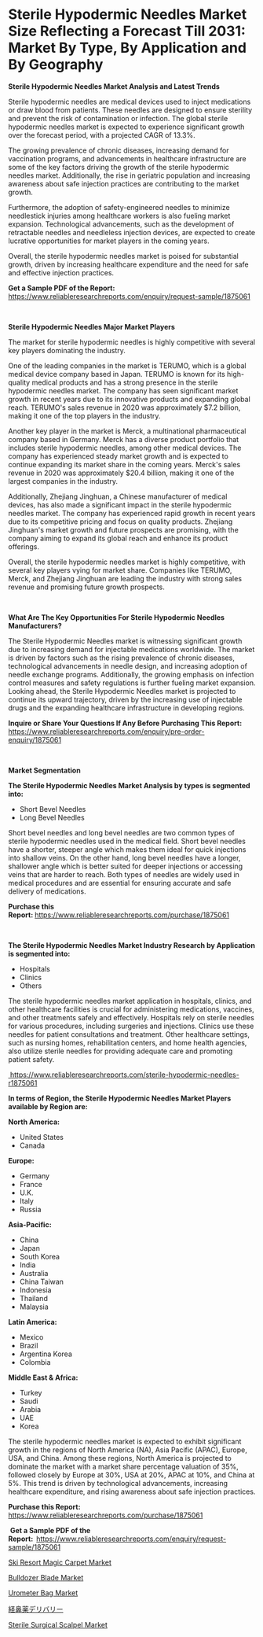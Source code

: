 <p><h1>Sterile Hypodermic Needles Market Size Reflecting a Forecast Till 2031: Market By Type, By Application and By Geography</h1></p><p><strong>Sterile Hypodermic Needles Market Analysis and Latest Trends</strong></p>
<p><p>Sterile hypodermic needles are medical devices used to inject medications or draw blood from patients. These needles are designed to ensure sterility and prevent the risk of contamination or infection. The global sterile hypodermic needles market is expected to experience significant growth over the forecast period, with a projected CAGR of 13.3%. </p><p>The growing prevalence of chronic diseases, increasing demand for vaccination programs, and advancements in healthcare infrastructure are some of the key factors driving the growth of the sterile hypodermic needles market. Additionally, the rise in geriatric population and increasing awareness about safe injection practices are contributing to the market growth.</p><p>Furthermore, the adoption of safety-engineered needles to minimize needlestick injuries among healthcare workers is also fueling market expansion. Technological advancements, such as the development of retractable needles and needleless injection devices, are expected to create lucrative opportunities for market players in the coming years.</p><p>Overall, the sterile hypodermic needles market is poised for substantial growth, driven by increasing healthcare expenditure and the need for safe and effective injection practices.</p></p>
<p><strong>Get a Sample PDF of the Report:&nbsp;</strong> <a href="https://www.reliableresearchreports.com/enquiry/request-sample/1875061">https://www.reliableresearchreports.com/enquiry/request-sample/1875061</a></p>
<p>&nbsp;</p>
<p><strong>Sterile Hypodermic Needles Major Market Players</strong></p>
<p><p>The market for sterile hypodermic needles is highly competitive with several key players dominating the industry. </p><p>One of the leading companies in the market is TERUMO, which is a global medical device company based in Japan. TERUMO is known for its high-quality medical products and has a strong presence in the sterile hypodermic needles market. The company has seen significant market growth in recent years due to its innovative products and expanding global reach. TERUMO's sales revenue in 2020 was approximately $7.2 billion, making it one of the top players in the industry.</p><p>Another key player in the market is Merck, a multinational pharmaceutical company based in Germany. Merck has a diverse product portfolio that includes sterile hypodermic needles, among other medical devices. The company has experienced steady market growth and is expected to continue expanding its market share in the coming years. Merck's sales revenue in 2020 was approximately $20.4 billion, making it one of the largest companies in the industry.</p><p>Additionally, Zhejiang Jinghuan, a Chinese manufacturer of medical devices, has also made a significant impact in the sterile hypodermic needles market. The company has experienced rapid growth in recent years due to its competitive pricing and focus on quality products. Zhejiang Jinghuan's market growth and future prospects are promising, with the company aiming to expand its global reach and enhance its product offerings. </p><p>Overall, the sterile hypodermic needles market is highly competitive, with several key players vying for market share. Companies like TERUMO, Merck, and Zhejiang Jinghuan are leading the industry with strong sales revenue and promising future growth prospects.</p></p>
<p>&nbsp;</p>
<p><strong>What Are The Key Opportunities For Sterile Hypodermic Needles Manufacturers?</strong></p>
<p><p>The Sterile Hypodermic Needles market is witnessing significant growth due to increasing demand for injectable medications worldwide. The market is driven by factors such as the rising prevalence of chronic diseases, technological advancements in needle design, and increasing adoption of needle exchange programs. Additionally, the growing emphasis on infection control measures and safety regulations is further fueling market expansion. Looking ahead, the Sterile Hypodermic Needles market is projected to continue its upward trajectory, driven by the increasing use of injectable drugs and the expanding healthcare infrastructure in developing regions.</p></p>
<p><strong>Inquire or Share Your Questions If Any Before Purchasing This Report:</strong> <a href="https://www.reliableresearchreports.com/enquiry/pre-order-enquiry/1875061">https://www.reliableresearchreports.com/enquiry/pre-order-enquiry/1875061</a></p>
<p>&nbsp;</p>
<p><strong>Market Segmentation</strong></p>
<p><strong>The Sterile Hypodermic Needles Market Analysis by types is segmented into:</strong></p>
<p><ul><li>Short Bevel Needles</li><li>Long Bevel Needles</li></ul></p>
<p><p>Short bevel needles and long bevel needles are two common types of sterile hypodermic needles used in the medical field. Short bevel needles have a shorter, steeper angle which makes them ideal for quick injections into shallow veins. On the other hand, long bevel needles have a longer, shallower angle which is better suited for deeper injections or accessing veins that are harder to reach. Both types of needles are widely used in medical procedures and are essential for ensuring accurate and safe delivery of medications.</p></p>
<p><strong>Purchase this Report:&nbsp;</strong><a href="https://www.reliableresearchreports.com/purchase/1875061">https://www.reliableresearchreports.com/purchase/1875061</a></p>
<p>&nbsp;</p>
<p><strong>The Sterile Hypodermic Needles Market Industry Research by Application is segmented into:</strong></p>
<p><ul><li>Hospitals</li><li>Clinics</li><li>Others</li></ul></p>
<p><p>The sterile hypodermic needles market application in hospitals, clinics, and other healthcare facilities is crucial for administering medications, vaccines, and other treatments safely and effectively. Hospitals rely on sterile needles for various procedures, including surgeries and injections. Clinics use these needles for patient consultations and treatment. Other healthcare settings, such as nursing homes, rehabilitation centers, and home health agencies, also utilize sterile needles for providing adequate care and promoting patient safety.</p></p>
<p><a href="https://www.reliableresearchreports.com/sterile-hypodermic-needles-r1875061">&nbsp;https://www.reliableresearchreports.com/sterile-hypodermic-needles-r1875061</a></p>
<p><strong>In terms of Region, the Sterile Hypodermic Needles Market Players available by Region are:</strong></p>
<p>
    <p> <strong> North America: </strong>
        <ul>
            <li>United States</li>
            <li>Canada</li>
        </ul>
        </p> 
    <p> <strong> Europe: </strong>
        <ul>
            <li>Germany</li>
            <li>France</li>
            <li>U.K.</li>
            <li>Italy</li>
            <li>Russia</li>
        </ul>
        </p> 
    <p> <strong> Asia-Pacific: </strong>
        <ul>
            <li>China</li>
            <li>Japan</li>
            <li>South Korea</li>
            <li>India</li>
            <li>Australia</li>
            <li>China Taiwan</li>
            <li>Indonesia</li>
            <li>Thailand</li>
            <li>Malaysia</li>
        </ul>
        </p> 
    <p> <strong> Latin America: </strong>
        <ul>
            <li>Mexico</li>
            <li>Brazil</li>
            <li>Argentina Korea</li>
            <li>Colombia</li>
        </ul>
        </p> 
    <p> <strong> Middle East & Africa: </strong>
        <ul>
            <li>Turkey</li>
            <li>Saudi</li>
            <li>Arabia</li>
            <li>UAE</li>
            <li>Korea</li>
        </ul>
    </p>
    </p>
<p><p>The sterile hypodermic needles market is expected to exhibit significant growth in the regions of North America (NA), Asia Pacific (APAC), Europe, USA, and China. Among these regions, North America is projected to dominate the market with a market share percentage valuation of 35%, followed closely by Europe at 30%, USA at 20%, APAC at 10%, and China at 5%. This trend is driven by technological advancements, increasing healthcare expenditure, and rising awareness about safe injection practices.</p></p>
<p><strong>Purchase this Report: </strong><a href="https://www.reliableresearchreports.com/purchase/1875061">https://www.reliableresearchreports.com/purchase/1875061</a></p>
<p>&nbsp;<strong>Get a Sample PDF of the Report:&nbsp;&nbsp;</strong><a href="https://www.reliableresearchreports.com/enquiry/request-sample/1875061">https://www.reliableresearchreports.com/enquiry/request-sample/1875061</a></p>
<p><strong></strong></p>
<p><p><a href="https://www.linkedin.com/pulse/ski-resort-magic-carpet-market-size-trends-complete-industry-ayn6e?trackingId=N0HOo5eJYjzXHMF9iuVCAA%3D%3D">Ski Resort Magic Carpet Market</a></p><p><a href="https://www.linkedin.com/pulse/bulldozer-blade-market-size-outlook-forecast-2024-2031-otkie?trackingId=pevnZDJt6iy6vNx94FrQXQ%3D%3D">Bulldozer Blade Market</a></p><p><a href="https://github.com/gladysalidde/Market-Research-Report-List-1/blob/main/urometer-bag-market.md">Urometer Bag Market</a></p><p><a href="https://github.com/avbqbctihcbe2/Market-Research-Report-List-2/blob/main/442937551325.md">経鼻薬デリバリー</a></p><p><a href="https://github.com/dimitrishawkinswaynenp91rgz/Market-Research-Report-List-2/blob/main/sterile-surgical-scalpel-market.md">Sterile Surgical Scalpel Market</a></p></p>